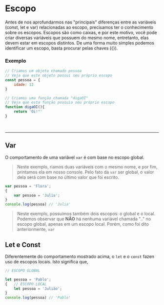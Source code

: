 # Escopo 
Antes de nos aprofundarmos nas "principais" diferenças entre as variáveis (const, let e var) relacionadas ao escopo, precisamos ter o conhecimento sobre os escopos.
Escopos são como caixas, e por este motivo, você pode criar diversas variáveis que possuem do mesmo nome, entretanto, elas devem estar em escopos distintos.
De uma forma muito simples podemos identificar um escopo, basta procurar pelas chaves ({}).

### Exemplo  
```js
// Criamos um objeto chamado pessoa
// Veja que este objeto possui seu próprio escopo
const pessoa = {
    idade: 12
} 

// Criamos uma função chamada "digaOI"
// Veja que esta função possuia seu próprio escopo
function digaOI(){
    return 'Oi!"'
}
```

</br>

___________________________________________________________

## Var
O comportamento de uma variável `var` é com base no escopo global.

> Neste exemplo, riamos duas variáveis com o mesmo nome, e por fim, printamos ela em nosso console. Pelo fato da `var` ser global, o valor dela será com base no último valor que foi escrito.
```js
var pessoa = 'Flora';
{
    var pessoa = 'Julia';
}
console.log(pessoa) // 'Julia'
```

> Neste exemplo, possuimos também dois escopos: o global e o local. Podemos observar que __NÃO__ há nenhuma variável chamada ".." no escopo global, apenas em um escopo local. Porém, como foi dito anteriormente, `var` 



## Let e Const
Diferentemente do comportamento mostrado acima, o `let` e o `const` fazen uso de escopos locais.
Isto significa que, 
```js
// ESCOPO GLOBAL

let pessoa = 'Pablo';
{   // ESCOPO LOCAL
    let pessoa = 'Julião';
}
console.log(pessoa) // 'Pablo'
